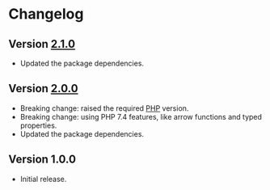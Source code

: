 # Changelog

## Version [2.1.0](https://github.com/cedx/robo-php-minify/compare/v2.0.0...v2.1.0)
- Updated the package dependencies.

## Version [2.0.0](https://github.com/cedx/robo-php-minify/compare/v1.0.0...v2.0.0)
- Breaking change: raised the required [PHP](https://www.php.net) version.
- Breaking change: using PHP 7.4 features, like arrow functions and typed properties.
- Updated the package dependencies.

## Version 1.0.0
- Initial release.
